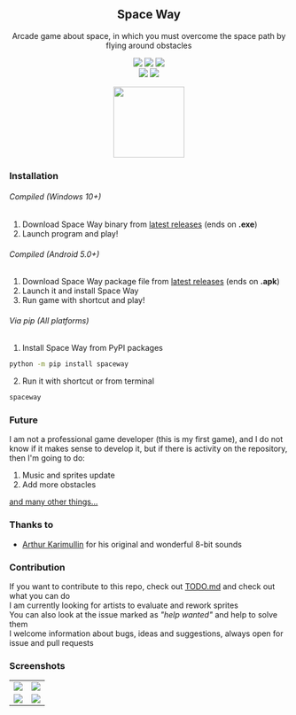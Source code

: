 <div align="center">

## Space Way

Arcade game about space, in which you must overcome the space path by flying around obstacles 

![](https://img.shields.io/pypi/v/spaceway) ![](https://img.shields.io/github/release-date/YariKartoshe4ka/Space-Way) ![](https://img.shields.io/pypi/dm/spaceway) <br>
![](https://codecov.io/gh/YariKartoshe4ka/Space-Way/branch/develop/graph/badge.svg?token=PQGAWK18ZN) ![](https://img.shields.io/github/issues-raw/YariKartoshe4ka/Space-Way/help%20wanted)

<img src="https://raw.githubusercontent.com/YariKartoshe4ka/Space-Way/master/docs/icons/icon.svg" width=128 />

</div>


### Installation

###### Compiled (Windows 10+)

1. Download Space Way binary from [latest releases](https://github.com/YariKartoshe4ka/Space-Way/releases/latest) (ends on **.exe**)
2. Launch program and play!

###### Compiled (Android 5.0+)

1. Download Space Way package file from [latest releases](https://github.com/YariKartoshe4ka/Space-Way/releases/latest) (ends on **.apk**)
2. Launch it and install Space Way
3. Run game with shortcut and play!

###### Via pip (All platforms)

1. Install Space Way from PyPI packages
```sh
python -m pip install spaceway
```
2. Run it with shortcut or from terminal
```sh
spaceway
```

### Future

I am not a professional game developer (this is my first game), and I do not know if it makes sense to develop it, but if there is activity on the repository, then I'm going to do:

1. Music and sprites update 
2. Add more obstacles

[and many other things...](https://github.com/YariKartoshe4ka/Space-Way/blob/master/docs/TODO.md)


### Thanks to

- [Arthur Karimullin](https://github.com/KarimullinArthur) for his original and wonderful 8-bit sounds


### Contribution

If you want to contribute to this repo, check out [TODO.md](https://github.com/YariKartoshe4ka/Space-Way/blob/master/docs/TODO.md) and check out what you can do<br>
I am currently looking for artists to evaluate and rework sprites<br>
You can also look at the issue marked as *"help wanted"* and help to solve them<br>
I welcome information about bugs, ideas and suggestions, always open for issue and pull requests<br>


### Screenshots

|                               |                               |
|-------------------------------|-------------------------------|
|![](https://raw.githubusercontent.com/YariKartoshe4ka/Space-Way/master/docs/screenshots/lobby.png)|![](https://raw.githubusercontent.com/YariKartoshe4ka/Space-Way/master/docs/screenshots/jump.png) |
|![](https://raw.githubusercontent.com/YariKartoshe4ka/Space-Way/master/docs/screenshots/boost.png)|![](https://raw.githubusercontent.com/YariKartoshe4ka/Space-Way/master/docs/screenshots/end.png)  |